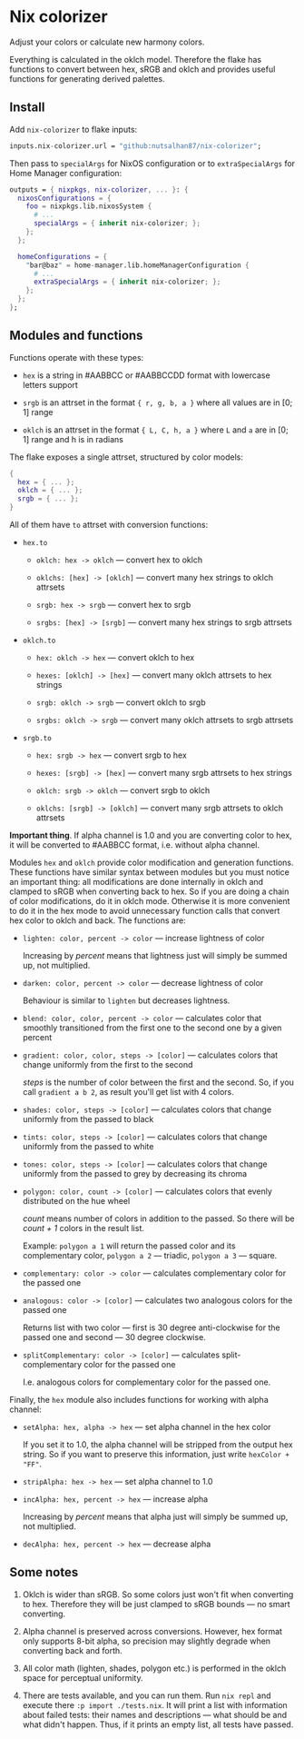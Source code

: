 # Nix colorizer

Adjust your colors or calculate new harmony colors.

Everything is calculated in the oklch model. Therefore the flake has functions to convert between hex, sRGB and oklch and provides useful functions for generating derived palettes.

## Install

Add `nix-colorizer` to flake inputs:

```nix
inputs.nix-colorizer.url = "github:nutsalhan87/nix-colorizer";
```

Then pass to `specialArgs` for NixOS configuration or to `extraSpecialArgs` for Home Manager configuration:

```nix
outputs = { nixpkgs, nix-colorizer, ... }: {
  nixosConfigurations = {
    foo = nixpkgs.lib.nixosSystem {
      # ...
      specialArgs = { inherit nix-colorizer; };
    };
  };

  homeConfigurations = {
    "bar@baz" = home-manager.lib.homeManagerConfiguration {
      # ...
      extraSpecialArgs = { inherit nix-colorizer; };
    };
  };
};
```

## Modules and functions

Functions operate with these types:

* `hex` is a string in #AABBCC or #AABBCCDD format with lowercase letters support

* `srgb` is an attrset in the format `{ r, g, b, a }` where all values are in [0; 1] range

* `oklch` is an attrset in the format `{ L, C, h, a }` where `L` and `a` are in [0; 1] range and h is in radians 

The flake exposes a single attrset, structured by color models:

```nix
{
  hex = { ... };
  oklch = { ... };
  srgb = { ... };
}
```

All of them have `to` attrset with conversion functions:

* `hex.to`
  
  * `oklch: hex -> oklch` — convert hex to oklch

  * `oklchs: [hex] -> [oklch]` — convert many hex strings to oklch attrsets
  
  * `srgb: hex -> srgb` — convert hex to srgb
  
  * `srgbs: [hex] -> [srgb]` — convert many hex strings to srgb attrsets

* `oklch.to`

  * `hex: oklch -> hex` — convert oklch to hex

  * `hexes: [oklch] -> [hex]` — convert many oklch attrsets to hex strings 

  * `srgb: oklch -> srgb` — convert oklch to srgb

  * `srgbs: oklch -> srgb` — convert many oklch attrsets to srgb attrsets

* `srgb.to`

  * `hex: srgb -> hex` — convert srgb to hex

  * `hexes: [srgb] -> [hex]` — convert many srgb attrsets to hex strings 

  * `oklch: srgb -> oklch` — convert srgb to oklch

  * `oklchs: [srgb] -> [oklch]` — convert many srgb attrsets to oklch attrsets

**Important thing**. If alpha channel is 1.0 and you are converting color to hex, it will be converted to #AABBCC format, i.e. without alpha channel. 

Modules `hex` and `oklch` provide color modification and generation functions. These functions have similar syntax between modules but you must notice an important thing: all modifications are done internally in oklch and clamped to sRGB when converting back to hex. So if you are doing a chain of color modifications, do it in oklch mode. Otherwise it is more convenient to do it in the hex mode to avoid unnecessary function calls that convert hex color to oklch and back. The functions are:

* `lighten: color, percent -> color` — increase lightness of color
  
  Increasing by _percent_ means that lightness just will simply be summed up, not multiplied.

* `darken: color, percent -> color` — decrease lightness of color

  Behaviour is similar to `lighten` but decreases lightness.

* `blend: color, color, percent -> color` — calculates color that smoothly transitioned from the first one to the second one by a given percent

* `gradient: color, color, steps -> [color]` — calculates colors that change uniformly from the first to the second

  _steps_ is the number of color between the first and the second. So, if you call `gradient a b 2`, as result you'll get list with 4 colors.

* `shades: color, steps -> [color]` — calculates colors that change uniformly from the passed to black

* `tints: color, steps -> [color]` — calculates colors that change uniformly from the passed to white

* `tones: color, steps -> [color]` — calculates colors that change uniformly from the passed to grey by decreasing its chroma

* `polygon: color, count -> [color]` — calculates colors that evenly distributed on the hue wheel

  _count_ means number of colors in addition to the passed. So there will be _count + 1_ colors in the result list.

  Example: `polygon a 1` will return the passed color and its complementary color, `polygon a 2` — triadic, `polygon a 3` — square.

* `complementary: color -> color` — calculates complementary color for the passed one

* `analogous: color -> [color]` — calculates two analogous colors for the passed one

  Returns list with two color — first is 30 degree anti-clockwise for the passed one and second — 30 degree clockwise.

* `splitComplementary: color -> [color]` — calculates split-complementary color for the passed one

  I.e. analogous colors for complementary color for the passed one.

Finally, the `hex` module also includes functions for working with alpha channel:

* `setAlpha: hex, alpha -> hex` — set alpha channel in the hex color

  If you set it to 1.0, the alpha channel will be stripped from the output hex string. So if you want to preserve this information, just write `hexColor + "FF"`.

* `stripAlpha: hex -> hex` — set alpha channel to 1.0

* `incAlpha: hex, percent -> hex` — increase alpha

  Increasing by _percent_ means that alpha just will simply be summed up, not multiplied.

* `decAlpha: hex, percent -> hex` — decrease alpha

## Some notes

1. Oklch is wider than sRGB. So some colors just won't fit when converting to hex. Therefore they will be just clamped to sRGB bounds — no smart converting.

2. Alpha channel is preserved across conversions. However, hex format only supports 8-bit alpha, so precision may slightly degrade when converting back and forth.

3. All color math (lighten, shades, polygon etc.) is performed in the oklch space for perceptual uniformity.

4. There are tests available, and you can run them. Run `nix repl` and execute there `:p import ./tests.nix`. It will print a list with information about failed tests: their names and descriptions — what should be and what didn't happen. Thus, if it prints an empty list, all tests have passed.
